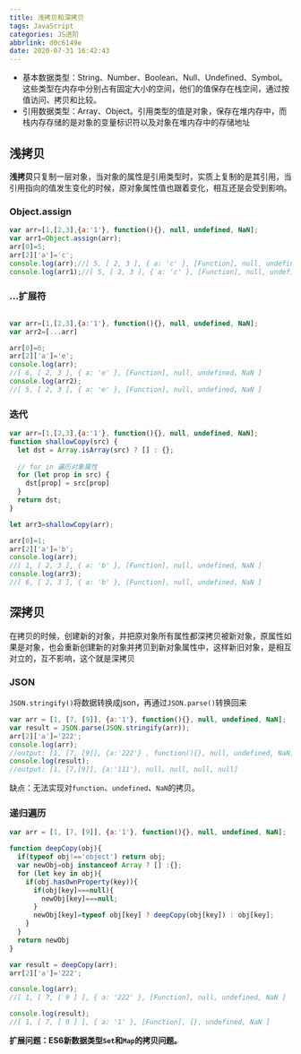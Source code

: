 ```yaml
---
title: 浅拷贝和深拷贝
tags: JavaScript
categories: JS进阶
abbrlink: d0c6149e
date: 2020-07-31 16:42:43
---
```

<!-- 浅拷贝和深拷贝 -->
<!-- more -->

- 基本数据类型：String、Number、Boolean、Null、Undefined、Symbol。这些类型在内存中分别占有固定大小的空间，他们的值保存在栈空间，通过按值访问、拷贝和比较。
- 引用数据类型：Array、Object。引用类型的值是对象，保存在堆内存中，而栈内存存储的是对象的变量标识符以及对象在堆内存中的存储地址

## 浅拷贝

**浅拷贝**只复制一层对象，当对象的属性是引用类型时，实质上复制的是其引用，当引用指向的值发生变化的时候，原对象属性值也跟着变化，相互还是会受到影响。

### Object.assign

```js
var arr=[1,[2,3],{a:'1'}, function(){}, null, undefined, NaN];
var arr1=Object.assign(arr);
arr[0]=5;
arr[2]['a']='c';
console.log(arr);//[ 5, [ 2, 3 ], { a: 'c' }, [Function], null, undefined, NaN ]
console.log(arr1);//[ 5, [ 2, 3 ], { a: 'c' }, [Function], null, undefined, NaN ]
```

### ...扩展符

```js

var arr=[1,[2,3],{a:'1'}, function(){}, null, undefined, NaN];
var arr2=[...arr]

arr[0]=6;
arr[2]['a']='e';
console.log(arr);
//[ 6, [ 2, 3 ], { a: 'e' }, [Function], null, undefined, NaN ]
console.log(arr2);
//[ 5, [ 2, 3 ], { a: 'e' }, [Function], null, undefined, NaN ]
```

### 迭代

```js
var arr=[1,[2,3],{a:'1'}, function(){}, null, undefined, NaN];
function shallowCopy(src) {
  let dst = Array.isArray(src) ? [] : {};
  
  // for in 遍历对象属性
  for (let prop in src) {
    dst[prop] = src[prop]
  }
  return dst;
}

let arr3=shallowCopy(arr);

arr[0]=1;
arr[2]['a']='b';
console.log(arr);
//[ 1, [ 2, 3 ], { a: 'b' }, [Function], null, undefined, NaN ]
console.log(arr3);
//[ 6, [ 2, 3 ], { a: 'b' }, [Function], null, undefined, NaN ]
```

## 深拷贝

在拷贝的时候，创建新的对象，并把原对象所有属性都深拷贝被新对象，原属性如果是对象，也会重新创建新的对象并拷贝到新对象属性中，这样新旧对象，是相互对立的，互不影响，这个就是深拷贝

### JSON

`JSON.stringify()`将数据转换成json，再通过`JSON.parse()`转换回来

```js
var arr = [1, [7, [9]], {a:'1'}, function(){}, null, undefined, NaN];
var result = JSON.parse(JSON.stringify(arr));
arr[2]['a']='222';
console.log(arr);
//output: [1, [7, [9]], {a:'222'} , function(){}, null, undefined, NaN];
console.log(result);
//output: [1, [7,[9]], {a:'111'}, null, null, null, null]
```

缺点：无法实现对`function`、`undefined`、`NaN`的拷贝。

### 递归遍历

```js
var arr = [1, [7, [9]], {a:'1'}, function(){}, null, undefined, NaN];

function deepCopy(obj){
  if(typeof obj!=='object') return obj;
  var newObj=obj instanceof Array ? [] :{};
  for (let key in obj){
    if(obj.hasOwnProperty(key)){
      if(obj[key]===null){
        newObj[key]===null;
      }
      newObj[key]=typeof obj[key] ? deepCopy(obj[key]) : obj[key];
    }
  }
  return newObj
}

var result = deepCopy(arr);
arr[2]['a']='222';

console.log(arr);
//[ 1, [ 7, [ 9 ] ], { a: '222' }, [Function], null, undefined, NaN ]

console.log(result);
//[ 1, [ 7, [ 9 ] ], { a: '1' }, [Function], {}, undefined, NaN ]
```

**扩展问题：ES6新数据类型`Set`和`Map`的拷贝问题。**
